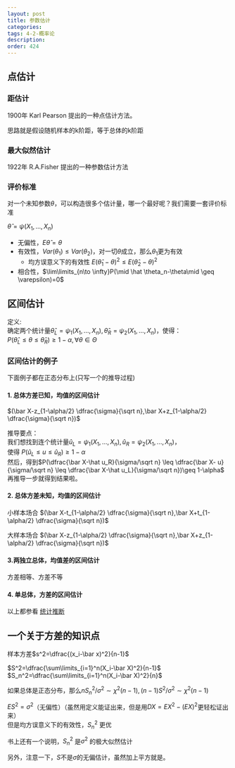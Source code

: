 ```yaml
---
layout: post
title: 参数估计
categories:
tags: 4-2-概率论
description:
order: 424
---
```


## 点估计
### 距估计
1900年 Karl Pearson 提出的一种点估计方法。  

思路就是假设随机样本的k阶距，等于总体的k阶距
### 最大似然估计
1922年 R.A.Fisher 提出的一种参数估计方法

### 评价标准
对一个未知参数$\theta$，可以构造很多个估计量，哪一个最好呢？我们需要一套评价标准

$\hat \theta=\psi(X_1,...,X_n)$
- 无偏性，$E\hat\theta=\theta$
- 有效性，$Var(\theta_1)\leq Var(\theta_2)$，对一切$\theta$成立，那么$\theta_1$更为有效
    - 均方误意义下的有效性 $E(\hat\theta_1-\theta)^2\leq E(\hat\theta_2-\theta)^2$
- 相合性，$\lim\limits_{n\to \infty}P(\mid \hat \theta_n-\theta\mid \geq \varepsilon)=0$


## 区间估计

定义:  
确定两个统计量$\hat\theta_L=\psi_1(X_1,...,X_n), \hat\theta_R=\psi_2(X_1,...,X_n)$，使得：  
$P(\hat\theta_L\leq \theta\leq\hat\theta_R)\geq1-\alpha,\forall \theta \in \Theta$

### 区间估计的例子
下面例子都在正态分布上(只写一个的推导过程)

#### 1. 总体方差已知，均值的区间估计
$(\bar X-z_{1-\alpha/2} \dfrac{\sigma}{\sqrt n},\bar X+z_{1-\alpha/2} \dfrac{\sigma}{\sqrt n})$

推导要点：  
我们想找到连个统计量$\hat u_L=\psi_1(X_1,...,X_n), \hat u_R=\psi_2(X_1,...,X_n)$，  
使得 $P(\hat u_L\leq u \leq \hat u_R)\geq 1-\alpha$  
然后，得到$P(\dfrac{\bar X-\hat u_R}{\sigma/\sqrt n} \leq \dfrac{\bar X- u}{\sigma/\sqrt n} \leq \dfrac{\bar X-\hat u_L}{\sigma/\sqrt n})\geq 1-\alpha$  
再推导一步就得到结果啦。


#### 2. 总体方差未知，均值的区间估计

小样本场合 $(\bar X-t_{1-\alpha/2} \dfrac{\sigma}{\sqrt n},\bar X+t_{1-\alpha/2} \dfrac{\sigma}{\sqrt n})$

大样本场合 $(\bar X-z_{1-\alpha/2} \dfrac{\sigma}{\sqrt n},\bar X+z_{1-\alpha/2} \dfrac{\sigma}{\sqrt n})$

#### 3.两独立总体，均值差的区间估计
方差相等、方差不等

#### 4. 单总体，方差的区间估计

以上都参看 [统计推断](http://www.guofei.site/2017/10/27/hypothesistesting.html)


## 一个关于方差的知识点

样本方差$s^2=\dfrac{(x_i-\bar x)^2}{n-1}$


$S^2=\dfrac{\sum\limits_{i=1}^n(X_i-\bar X)^2}{n-1}$  
$S_n^2=\dfrac{\sum\limits_{i=1}^n(X_i-\bar X)^2}{n}$  

如果总体是正态分布，那么$nS_n^2/\sigma^2 \sim \chi^2(n-1), (n-1)S^2/\sigma^2\sim \chi^2(n-1)$  

$ES^2=\sigma^2$（无偏性）（虽然用定义能证出来，但是用$DX=EX^2-(EX)^2$更轻松证出来）  
但是均方误意义下的有效性，$S_n^2$ 更优


书上还有一个说明，$S_n^2$ 是$\sigma^2$ 的极大似然估计  

另外，注意一下，$S$不是$\sigma$的无偏估计，虽然加上平方就是。
